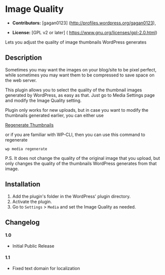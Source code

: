 # Image Quality #

* **Contributors:** [gagan0123] (http://profiles.wordpress.org/gagan0123),

* **License:** [GPL v2 or later] ( https://www.gnu.org/licenses/gpl-2.0.html)

Lets you adjust the quality of image thumbnails WordPress generates

## Description ##

Sometimes you may want the images on your blog/site to be pixel perfect, while 
sometimes you may want them to be compressed to save space on the web server.

This plugin allows you to select the quality of the thumbnail images generated 
by WordPress, as easy as that. Just go to Media Settings page and modify the Image 
Quality setting.

Plugin only works for new uploads, but in case you want to modify the thumbnails
generated earlier, you can either use

[Regenerate Thumbnails](https://wordpress.org/plugins/regenerate-thumbnails/)

or if you are familiar with WP-CLI, then you can use this command to regenerate

`wp media regenerate`

P.S. It does not change the quality of the original image that you upload, 
but only changes the quality of the thumbnails WordPress generates from that image.

## Installation ##
1. Add the plugin's folder in the WordPress' plugin directory.
1. Activate the plugin.
1. Go to `Settings` > `Media` and set the Image Quality as needed.

## Changelog ##

#### 1.0 ####
* Initial Public Release

#### 1.1 ####
* Fixed text domain for localization
